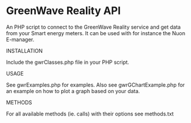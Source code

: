 GreenWave Reality API
=====================

An PHP script to connect to the GreenWave Reality service and get data from your Smart energy meters. It can be used with for instance the Nuon E-manager. 

INSTALLATION

Include the gwrClasses.php file in your PHP script.

USAGE

See gwrExamples.php for examples. Also see gwrGChartExample.php for an example on how to plot a graph based on your data.

METHODS

For all available methods (ie. calls) with their options see methods.txt